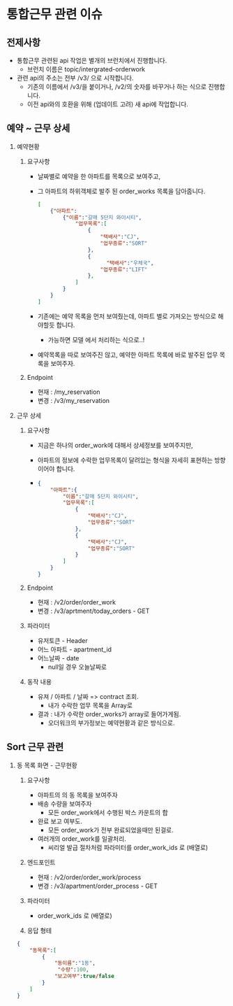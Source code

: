 # 통합근무 관련 이슈

## 전제사항

- 통합근무 관련된 api 작업은 별개의 브런치에서 진행합니다.
  - 브런치 이름은 topic/intergrated-orderwork
- 관련 api의 주소는 전부 /v3/ 으로 시작합니다.
  - 기존의 이름에서 /v3/을 붙이거나, /v2/의 숫자를 바꾸거나 하는 식으로 진행합니다.
  - 이전 api와의 호환을 위해 (업데이트 고려) 새 api에 작업합니다.

## 예약 ~ 근무 상세

1. 예약현황

   1. 요구사항

      - 날짜별로 예약을 한 아파트를 목록으로 보여주고,

      - 그 아파트의 하위객체로 발주 된 order_works 목록을 담아줍니다.

        ~~~json
        [
            {"아파트":
         		{"이름":"갈매 5단지 와이시티", 
        			"업무목록":[
                        {
                            "택배사":"CJ",
                            "업무종류":"SORT"
                        },      
        			    {
        			          "택배사":"우체국",
                  			"업무종류":"LIFT"
              			},
          			]
         		}
        	}
        ]
        ~~~

      - 기존에는 예약 목록을 먼저 보여줬는데, 아파트 별로 가져오는 방식으로 해야할듯 합니다.

        - 가능하면 모델 에서 처리하는 식으로..!

      - 예약목록을 따로 보여주진 않고, 예약한 아파트 목록에 바로 발주된 업무 목록을 보여주자.

   2. Endpoint

      - 현재 : /my_reservation
      - 변경 : /v3/my_reservation

2. 근무 상세

   1. 요구사항

      - 지금은 하나의 order_work에 대해서 상세정보를 보여주지만,

      - 아파트의 정보에 수락한 업무목록이 달려있는 형식을 자세히 표현하는 방향이어야 합니다.

      - ~~~json
        {
            "아파트":{
                "이름":"갈매 5단지 와이시티",
                "업무목록":[
                   	{
                      	"택배사":"CJ",
                      	"업무종류":"SORT"
                  	},
                    {
                      	"택배사":"CJ",
                      	"업무종류":"SORT"
                  	}
                ]
            }
        }
        ~~~

   2. Endpoint

      - 현재 : /v2/order/order_work
      - 변경 : /v3/aprtment/today_orders - GET

   3. 파라미터

      - 유저토큰 - Header
      - 어느 아파트 - apartment_id
      - 어느날짜 - date
        - null일 경우 오늘날짜로

   4. 동작 내용

      - 유져 / 아파트 / 날짜 => contract 조회.
        - 내가 수락한 업무 목록을 Array로
      - 결과 : 내가 수락한 order_works가 array로 들어가게됨.
        - 오더워크의 부가정보는 예약현황과 같은 방식으로.

## Sort 근무 관련

1. 동 목록 화면 - 근무현황

   1. 요구사항

      - 아파트의 의 동 목록을 보여주자
      - 배송 수량을 보여주자
        - 모든 order_work에서 수행된 박스 카운트의 합
      - 완료 보고 여부도.
        - 모든 order_work가 전부 완료되었을때만 된걸로.
      - 여러개의 order_work를 일괄처리.
        - 씨리얼 발급 절차처럼 파라미터를 order_work_ids 로 (배열로)
   2. 엔드포인트

      - 현재 : /v2/order/order_work/process
      - 변경 : /v3/apartment/order_process - GET
   3. 파라미터
      - order_work_ids 로 (배열로)
   4. 응답 형테

   ~~~json
   {
       "동목록":[
           {
               "동이름":"1동",
          		"수량":100,
               "보고여부":true/false
           }
       ]
   }
   ~~~

   